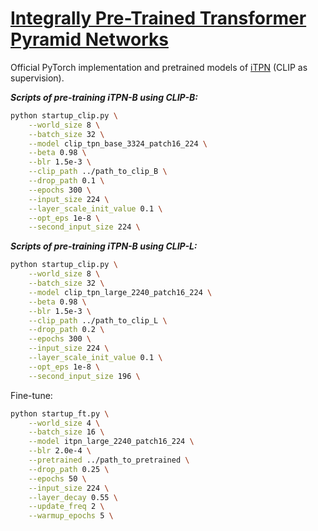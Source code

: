 # [Integrally Pre-Trained Transformer Pyramid Networks](https://arxiv.org/abs/2106.08254)

Official PyTorch implementation and pretrained models of [iTPN](https://arxiv.org/pdf/2211.12735.pdf) (CLIP as supervision).

***Scripts of pre-training iTPN-B using CLIP-B:***

```bash    
python startup_clip.py \
    --world_size 8 \
    --batch_size 32 \
    --model clip_tpn_base_3324_patch16_224 \
    --beta 0.98 \
    --blr 1.5e-3 \
    --clip_path ../path_to_clip_B \
    --drop_path 0.1 \
    --epochs 300 \
    --input_size 224 \
    --layer_scale_init_value 0.1 \
    --opt_eps 1e-8 \
    --second_input_size 224 \
```

***Scripts of pre-training iTPN-B using CLIP-L:***
```bash
python startup_clip.py \
    --world_size 8 \
    --batch_size 32 \
    --model clip_tpn_large_2240_patch16_224 \
    --beta 0.98 \
    --blr 1.5e-3 \
    --clip_path ../path_to_clip_L \
    --drop_path 0.2 \
    --epochs 300 \
    --input_size 224 \
    --layer_scale_init_value 0.1 \
    --opt_eps 1e-8 \
    --second_input_size 196 \
```

Fine-tune:
```bash
python startup_ft.py \
    --world_size 4 \
    --batch_size 16 \
    --model itpn_large_2240_patch16_224 \
    --blr 2.0e-4 \
    --pretrained ../path_to_pretrained \
    --drop_path 0.25 \
    --epochs 50 \
    --input_size 224 \
    --layer_decay 0.55 \
    --update_freq 2 \
    --warmup_epochs 5 \
```
